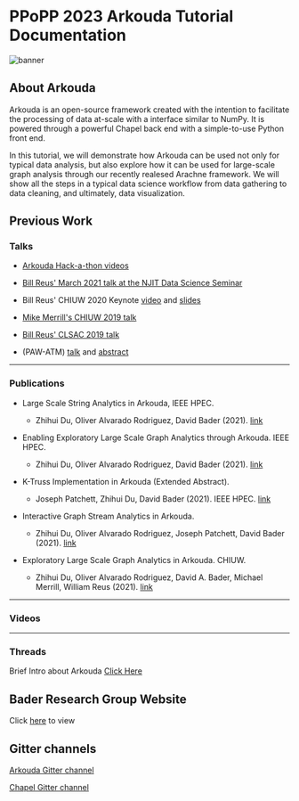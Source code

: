 # PPoPP 2023 Arkouda Tutorial Documentation
![banner](https://github.com/njit-hpc-initiative/tutorial-arkouda-njit/blob/main/readme_resources/readme_banner.png)
## About Arkouda

Arkouda is an open-source framework created with the intention to facilitate the processing of data at-scale with a interface similar to NumPy. It is powered through a powerful Chapel back end with a simple-to-use Python front end. 

In this tutorial, we will demonstrate how Arkouda can be used not only for typical data analysis, but also explore how it can be used for large-scale graph analysis through our recently realesed Arachne framework. We will show all the steps in a typical data science workflow from data gathering to data cleaning, and ultimately, data visualization.

## Previous Work

### Talks

- [Arkouda Hack-a-thon videos](https://www.youtube.com/playlist?list=PLpuVAiniqZRXnOAhfHmxbAcVPtMKb-RHN)

- [Bill Reus' March 2021 talk at the NJIT Data Science Seminar](https://www.youtube.com/watch?v=hzLbJF-fvjQ&t=3s)

- Bill Reus' CHIUW 2020 Keynote [video](https://youtu.be/g-G_Z_3pgUE) and [slides](https://chapel-lang.org/CHIUW/2020/Reus.pdf)

- [Mike Merrill's CHIUW 2019 talk](https://chapel-lang.org/CHIUW/2019/Merrill.pdf)

- [Bill Reus' CLSAC 2019 talk](http://www.clsac.org/uploads/5/0/6/3/50633811/2019-reus-arkuda.pdf)

- (PAW-ATM) [talk](https://github.com/sourceryinstitute/PAW/raw/gh-pages/PAW-ATM19/presentations/PAW-ATM2019_talk11.pdf) 
and [abstract](https://github.com/sourceryinstitute/PAW/raw/gh-pages/PAW-ATM19/extendedAbstracts/PAW-ATM2019_abstract5.pdf)

--------------------------------------------------------

### Publications 

- Large Scale String Analytics in Arkouda, IEEE HPEC.
  - Zhihui Du, Oliver Alvarado Rodriguez, David Bader (2021). [link](https://davidbader.net/publication/2021-drb2/2021-drb2.pdf)

- Enabling Exploratory Large Scale Graph Analytics through Arkouda. IEEE HPEC.
  - Zhihui Du, Oliver Alvarado Rodriguez, David Bader (2021). [link](https://davidbader.net/publication/2021-drb/2021-drb.pdf)

- K-Truss Implementation in Arkouda (Extended Abstract).
  - Joseph Patchett, Zhihui Du, David Bader (2021). IEEE HPEC. [link](https://davidbader.net/publication/2021-pdb/2021-pdb.pdf)

- Interactive Graph Stream Analytics in Arkouda. 
  - Zhihui Du, Oliver Alvarado Rodriguez, Joseph Patchett, David Bader (2021). [link](https://davidbader.net/publication/2021-drpb/2021-drpb.pdf)

- Exploratory Large Scale Graph Analytics in Arkouda. CHIUW.
  - Zhihui Du, Oliver Alvarado Rodriguez, David A. Bader, Michael Merrill, William Reus (2021). [link](https://davidbader.net/publication/2021-drbmr/2021-drbmr.pdf)



--------------------------------------------------------

### Videos

--------------------------------------------------------

### Threads

Brief Intro about Arkouda [Click Here](https://twitter.com/KhatwaniNaren/status/1520519698038898691?s=20&t=jSUgnRajicmanFdS9C_3ig)

## Bader Research Group Website

Click [here](https://njit-hpc-initiative.github.io) to view

## Gitter channels
[Arkouda Gitter channel](https://gitter.im/ArkoudaProject/community)

[Chapel Gitter channel](https://gitter.im/chapel-lang/chapel)



